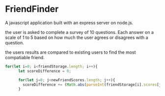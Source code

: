 # FriendFinder

A javascript application built with an express server on node.js.

the user is asked to complete a survey of 10 questions. Each answer on a scale of 1 to 5 based on how much the user agrees or disagrees with a question.


the users results are compared to existing users to find the most compatiable friend.

```javascript
for(let i=0; i<friendStorage.length; i++){
      let scoreDifference = 0;

      for(let j=0; j<newFriendScores.length; j++){
        scoreDifference += (Math.abs(parseInt(friendStorage[i].scores[j]) - parseInt(newFriendScores[j])));
      }
```

  




